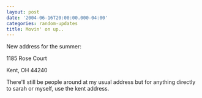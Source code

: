 ```yaml
---
layout: post
date: '2004-06-16T20:00:00.000-04:00'
categories: random-updates
title: Movin' on up..
---
```


New address for the summer:

1185 Rose Court

Kent, OH 44240

There'll still be people around at my usual address but for anything directly to sarah or myself, use the kent address.